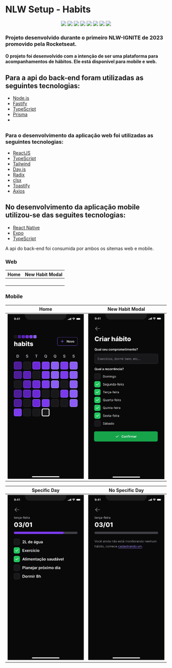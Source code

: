 #   NLW Setup - Habits 

<p align="center">
<img src="https://img.shields.io/badge/React-20232A?style=for-the-badge&logo=react&logoColor=61DAFB" />
  <img src="https://img.shields.io/badge/node.js-6DA55F?style=for-the-badge&logo=node.js&logoColor=white" />
  <img src="https://img.shields.io/badge/fastify-%23000000.svg?style=for-the-badge&logo=fastify&logoColor=white" />
  <img src="https://img.shields.io/badge/Tailwind_CSS-38B2AC?style=for-the-badge&logo=tailwind-css&logoColor=white" />
  <img src="https://img.shields.io/badge/Prisma-3982CE?style=for-the-badge&logo=Prisma&logoColor=white" />
  <img src="https://img.shields.io/badge/typescript-%23007ACC.svg?style=for-the-badge&logo=typescript&logoColor=white" />
  <img src="https://img.shields.io/badge/vite-%23646CFF.svg?style=for-the-badge&logo=vite&logoColor=white" />
  <img src="https://img.shields.io/badge/sqlite-%2307405e.svg?style=for-the-badge&logo=sqlite&logoColor=white" />
 </p>
 
  ### Projeto desenvolvido durante o primeiro NLW-IGNITE de 2023 promovido pela Rocketseat.

  #### O projeto foi desenvolvido com a intenção de ser uma plataforma para acompanhamentos de hábitos. Ele está disponível para mobile e web.

  ## Para a api do back-end foram utilizadas as seguintes tecnologias:
- [Node.js](https://nodejs.org/en/)
- [Fastify](https://www.fastify.io/)
- [TypeScript](https://www.typescriptlang.org/)
- [Prisma](https://prisma.io/)
- 
##

  ### Para o desenvolvimento da aplicação web foi utilizadas as seguintes tecnologias:

- [ReactJS](https://reactjs.org/)
- [TypeScript](https://www.typescriptlang.org/)
- [Tailwind](https://tailwindcss.com/)
- [Day.js](https://day.js.org/)
- [Radix](https://www.radix-ui.com/)
- [clsx](https://www.npmjs.com/package/clsx)
- [Toastify](https://fkhadra.github.io/react-toastify/introduction)
- [Axios](https://axios-http.com/ptbr/docs/intro)

## No desenvolvimento da aplicação mobile utilizou-se das seguites tecnologias:

- [React Native](https://reactnative.dev/)
- [Expo](https://expo.dev/)
- [TypeScript](https://www.typescriptlang.org/)

A api do back-end foi consumida por ambos os sitemas web e mobile.

### Web

| Home                        | New Habit Modal             |
| --------------------------- | --------------------------- |
| <img src="" /> | <img src="" /> |

### Mobile

| Home                        | New Habit Modal             |
| --------------------------- | --------------------------- |
| <img src="https://github.com/Wallysson/habits/blob/main/assets/Mobile-Home.png" width='275px'/> | <img src="https://github.com/Wallysson/habits/blob/main/assets/Mobile-NewHabit.png" width='275px'/> |

| Specific Day                        | No Specific Day             |
| --------------------------- | --------------------------- |
| <img src="https://github.com/Wallysson/habits/blob/main/assets/Mobile-SpecificDay.png" width='275px'/> | <img src="https://github.com/Wallysson/habits/blob/main/assets/Mobile-NoSpecificDay.png" width='275px'/> |
